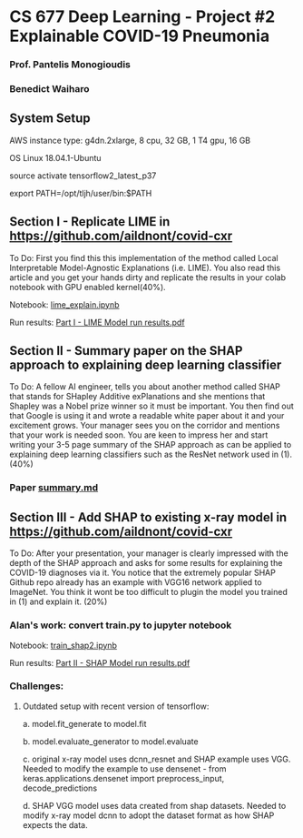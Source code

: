 # CS 677 Deep Learning - Project #2 Explainable COVID-19 Pneumonia
### Prof. Pantelis Monogioudis
### Benedict Waiharo

## System Setup

AWS instance type: g4dn.2xlarge, 8 cpu, 32 GB, 1 T4 gpu, 16 GB

OS Linux 18.04.1-Ubuntu

source activate tensorflow2_latest_p37

export PATH=/opt/tljh/user/bin:$PATH


## Section I - Replicate LIME in https://github.com/aildnont/covid-cxr

To Do: First you find this this implementation of the method called Local Interpretable Model-Agnostic Explanations (i.e. LIME). You also read this article and you get your hands dirty and replicate the results in your colab notebook with GPU enabled kernel(40%).


Notebook: [lime_explain.ipynb](src/interpretability/lime_explain.ipynb)

Run results: [Part I - LIME Model run results.pdf](src/interpretability/Part%20I%20-%20LIME%20Model%20run%20results.pdf)



## Section II - Summary paper on the SHAP approach to explaining deep learning classifier

To Do: A fellow AI engineer, tells you about another method called SHAP that stands for SHapley Additive exPlanations and she mentions that Shapley was a Nobel prize winner so it must be important. You then find out that Google is using it and wrote a readable white paper about it and your excitement grows. Your manager sees you on the corridor and mentions that your work is needed soon. You are keen to impress her and start writing your 3-5 page summary of the SHAP approach as can be applied to explaining deep learning classifiers such as the ResNet network used in (1). (40%)

### Paper [summary.md](summary.md)

## Section III - Add SHAP to existing x-ray model in https://github.com/aildnont/covid-cxr

To Do: After your presentation, your manager is clearly impressed with the depth of the SHAP approach and asks for some results for explaining the COVID-19 diagnoses via it. You notice that the extremely popular SHAP Github repo already has an example with VGG16 network applied to ImageNet. You think it wont be too difficult to plugin the model you trained in (1) and explain it. (20%)

### Alan's work: convert train.py to jupyter notebook

Notebook: [train_shap2.ipynb](src/train_shap2.ipynb)

Run results: [Part II - SHAP Model run results.pdf](src/Part%20II%20-%20SHAP%20Model%20run%20results.pdf)

### Challenges:

1. Outdated setup with recent version of tensorflow:

    a. model.fit_generate to model.fit
    
    b. model.evaluate_generator to model.evaluate
    
    c. original x-ray model uses dcnn_resnet and SHAP example uses VGG. Needed to modify the example to use densenet - from keras.applications.densenet import preprocess_input, decode_predictions
    
    d. SHAP VGG model uses data created from shap datasets. Needed to modify x-ray model dcnn to adopt the dataset format as how SHAP expects the data.
    
   


